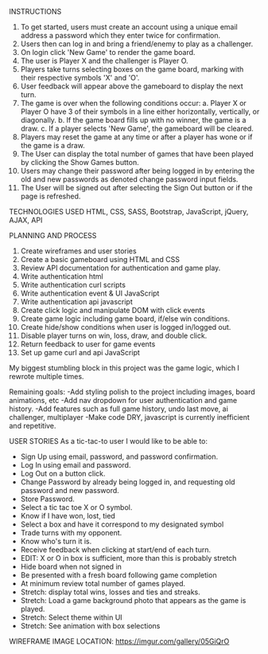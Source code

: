 <!--USER README MANUAL-->
INSTRUCTIONS
1. To get started, users must create an account using a unique email address a
password which they enter twice for confirmation.
2. Users then can log in and bring a friend/enemy to play as a challenger.
3. On login click 'New Game' to render the game board.
4. The user is Player X and the challenger is Player O.
5. Players take turns selecting boxes on the game board, marking with their
respective symbols 'X' and 'O'.
6. User feedback will appear above the gameboard to display the next turn.
7. The game is over when the following conditions occur:
  a. Player X or Player O have 3 of their symbols in a line either horizontally,
  vertically, or diagonally.
  b. If the game board fills up with no winner, the game is a draw.
  c. If a player selects 'New Game', the gameboard will be cleared.
8. Players may reset the game at any time or after a player has wone or if the
game is a draw.
9. The User can display the total number of games that have been played by clicking
the Show Games button.
10. Users may change their password after being logged in by entering the old
and new passwords as denoted change password input fields.
11. The User will be signed out after selecting the Sign Out button or if the page
is refreshed.

TECHNOLOGIES USED
HTML, CSS, SASS, Bootstrap, JavaScript, jQuery, AJAX, API

PLANNING AND PROCESS
1. Create wireframes and user stories
2. Create a basic gameboard using HTML and CSS
3. Review API documentation for authentication and game play.
4. Write authentication html
5. Write authentication curl scripts
6. Write authentication event & UI JavaScript
7. Write authentication api javascript
8. Create click logic and manipulate DOM with click events
9. Create game logic including game board, if/else win conditions.
10. Create hide/show conditions when user is logged in/logged out.
11. Disable player turns on win, loss, draw, and double click.
12. Return feedback to user for game events
13. Set up game curl and api JavaScript

My biggest stumbling block in this project was the game logic, which I rewrote
multiple times.

Remaining goals:
-Add styling polish to the project including images, board animations, etc
-Add nav dropdown for user authentication and game history.
-Add features such as full game history, undo last move, ai challenger, multiplayer
-Make code DRY, javascript is currently inefficient and repetitive.

USER STORIES
As a tic-tac-to user I would like to be able to:

- Sign Up using email, password, and password confirmation.
- Log In using email and password.
- Log Out on a button click.
- Change Password by already being logged in, and requesting old password and new password.
- Store Password.
- Select a tic tac toe X or O symbol.
- Know if I have won, lost, tied
- Select a box and have it correspond to my designated symbol
- Trade turns with my opponent.
- Know who's turn it is.
- Receive feedback when clicking at start/end of each turn.
- EDIT: X or O in box is sufficient, more than this is probably stretch
- Hide board when not signed in
- Be presented with a fresh board following game completion
- At minimum review total number of games played.
- Stretch: display total wins, losses and ties and streaks.
- Stretch: Load a game background photo that appears as the game is played.
- Stretch: Select theme within UI
- Stretch: See animation with box selections

WIREFRAME IMAGE LOCATION: https://imgur.com/gallery/05GiQrO
